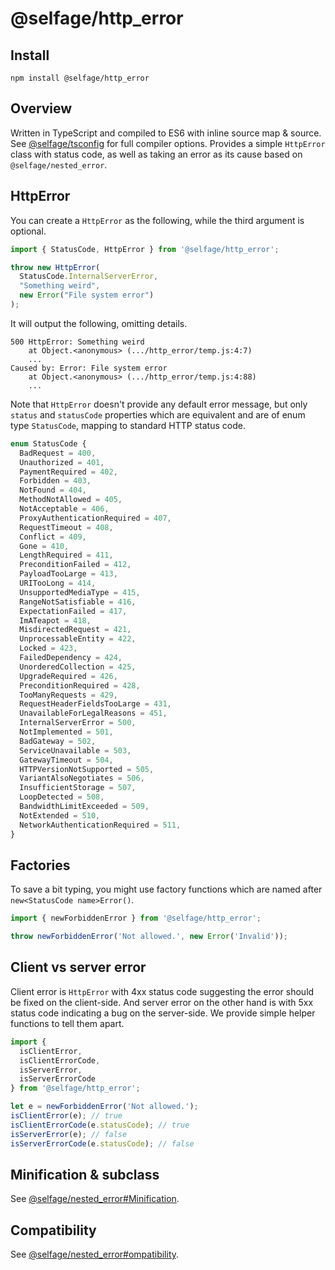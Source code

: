 # @selfage/http_error

## Install

`npm install @selfage/http_error`

## Overview

Written in TypeScript and compiled to ES6 with inline source map & source. See [@selfage/tsconfig](https://www.npmjs.com/package/@selfage/tsconfig) for full compiler options. Provides a simple `HttpError` class with status code, as well as taking an error as its cause based on `@selfage/nested_error`.

## HttpError

You can create a `HttpError` as the following, while the third argument is optional.

```TypeScript
import { StatusCode, HttpError } from '@selfage/http_error';

throw new HttpError(
  StatusCode.InternalServerError,
  "Something weird",
  new Error("File system error")
);
```

It will output the following, omitting details.

```
500 HttpError: Something weird
    at Object.<anonymous> (.../http_error/temp.js:4:7)
    ...
Caused by: Error: File system error
    at Object.<anonymous> (.../http_error/temp.js:4:88)
    ...
```

Note that `HttpError` doesn't provide any default error message, but only `status` and `statusCode` properties which are equivalent and are of enum type `StatusCode`, mapping to standard HTTP status code.

```TypeScript
enum StatusCode {
  BadRequest = 400,
  Unauthorized = 401,
  PaymentRequired = 402,
  Forbidden = 403,
  NotFound = 404,
  MethodNotAllowed = 405,
  NotAcceptable = 406,
  ProxyAuthenticationRequired = 407,
  RequestTimeout = 408,
  Conflict = 409,
  Gone = 410,
  LengthRequired = 411,
  PreconditionFailed = 412,
  PayloadTooLarge = 413,
  URITooLong = 414,
  UnsupportedMediaType = 415,
  RangeNotSatisfiable = 416,
  ExpectationFailed = 417,
  ImATeapot = 418,
  MisdirectedRequest = 421,
  UnprocessableEntity = 422,
  Locked = 423,
  FailedDependency = 424,
  UnorderedCollection = 425,
  UpgradeRequired = 426,
  PreconditionRequired = 428,
  TooManyRequests = 429,
  RequestHeaderFieldsTooLarge = 431,
  UnavailableForLegalReasons = 451,
  InternalServerError = 500,
  NotImplemented = 501,
  BadGateway = 502,
  ServiceUnavailable = 503,
  GatewayTimeout = 504,
  HTTPVersionNotSupported = 505,
  VariantAlsoNegotiates = 506,
  InsufficientStorage = 507,
  LoopDetected = 508,
  BandwidthLimitExceeded = 509,
  NotExtended = 510,
  NetworkAuthenticationRequired = 511,
}
```

## Factories

To save a bit typing, you might use factory functions which are named after `new<StatusCode name>Error()`.

```TypeScript
import { newForbiddenError } from '@selfage/http_error';

throw newForbiddenError('Not allowed.', new Error('Invalid'));
```

## Client vs server error

Client error is `HttpError` with 4xx status code suggesting the error should be fixed on the client-side. And server error on the other hand is with 5xx status code indicating a bug on the server-side. We provide simple helper functions to tell them apart.

```TypeScript
import {
  isClientError,
  isClientErrorCode,
  isServerError,
  isServerErrorCode
} from '@selfage/http_error';

let e = newForbiddenError('Not allowed.');
isClientError(e); // true
isClientErrorCode(e.statusCode); // true
isServerError(e); // false
isServerErrorCode(e.statusCode); // false
```

## Minification & subclass

See [@selfage/nested_error#Minification](https://github.com/selfage/nested_error#minification).

## Compatibility

See [@selfage/nested_error#ompatibility](https://github.com/selfage/nested_error#compatibility).

